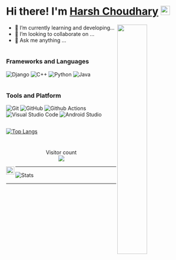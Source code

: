 # Hi there! I'm [Harsh Choudhary](https://github.com/HarshKumarChoudary) <img src="https://github.com/himanshusharma89/himanshusharma89/blob/master/Hi.gif" width="25px">
<img align="right" src="https://github.com/Giphy/GiphyAPI/blob/master/api_giphy_header.gif" width="40%"/>


- 🌱 I’m currently learning and developing... 
- 👯 I’m looking to collaborate on ...
- 💬 Ask me anything ...


#
### Frameworks and Languages
![Django](https://img.shields.io/badge/Django-092E20?style=flat-square&logo=Django&logoColor=white)
![C++](https://img.shields.io/badge/C++-649ad2?style=flat-square&logo=c%2B%2B&logoColor=white)
![Python](https://img.shields.io/badge/Python-3776AB?style=flat-square&logo=Python&logoColor=white)
![Java](https://img.shields.io/badge/Java-ea2d2f?style=flat-square&logo=java&logoColor=ffffff) 
#
### Tools and Platform
![Git](https://img.shields.io/badge/Git-F05032?style=flat-square&logo=Git&logoColor=white)
![GitHub](https://img.shields.io/badge/GitHub-181717?style=flat-square&logo=github)
![Github Actions](https://img.shields.io/badge/Github_Actions-2088FF?style=flat-square&logo=Github-Actions&logoColor=ffffff)
![Visual Studio Code](https://img.shields.io/badge/Visual_Studio_Code-007ACC?style=flat-square&logo=Visual-Studio-Code&logoColor=white)
![Android Studio](https://img.shields.io/badge/Android_Studio-3DDC84?style=flat-square&logo=Android-Studio&logoColor=ffffff)

##

[![Top Langs](https://github-readme-stats.vercel.app/api/top-langs/?username=HarshKumarChoudary&layout=compact)](https://github.com//HarshKumarChoudary/github-readme-stats)

#
<p align="center"> 
  Visitor count<br>
  <img src="https://profile-counter.glitch.me//HarshKumarChoudary/count.svg" />
</p>

[<img align="left" alt="Harsh | LinkedIn" width="22px" src="https://cdn.jsdelivr.net/npm/simple-icons@v3/icons/linkedin.svg" />][linkedin]

<hr>

![Stats](https://github-readme-stats.vercel.app/api?username=HarshKumarChoudary&show_icons=true&hide_border=true)

---
[linkedin]:https://www.linkedin.com/in/harsh-kumar-choudhary-64228118b/











































<!---
HarshKumarChoudary/HarshKumarChoudary is a ✨ special ✨ repository because its `README.md` (this file) appears on your GitHub profile.
You can click the Preview link to take a looat your changes.
--->
